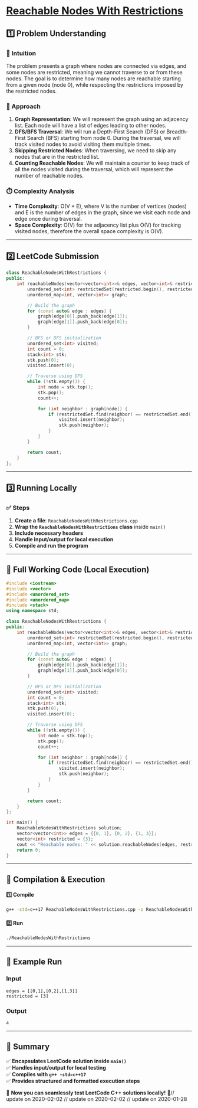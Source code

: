 # **[Reachable Nodes With Restrictions](https://leetcode.com/problems/reachable-nodes-with-restrictions/description/)**  

## **1️⃣ Problem Understanding**  
### **📌 Intuition**  
The problem presents a graph where nodes are connected via edges, and some nodes are restricted, meaning we cannot traverse to or from these nodes. The goal is to determine how many nodes are reachable starting from a given node (node 0), while respecting the restrictions imposed by the restricted nodes.

### **🚀 Approach**  
1. **Graph Representation**: We will represent the graph using an adjacency list. Each node will have a list of edges leading to other nodes.
2. **DFS/BFS Traversal**: We will run a Depth-First Search (DFS) or Breadth-First Search (BFS) starting from node 0. During the traversal, we will track visited nodes to avoid visiting them multiple times.
3. **Skipping Restricted Nodes**: When traversing, we need to skip any nodes that are in the restricted list.
4. **Counting Reachable Nodes**: We will maintain a counter to keep track of all the nodes visited during the traversal, which will represent the number of reachable nodes.

### **⏱️ Complexity Analysis**  
- **Time Complexity**: O(V + E), where V is the number of vertices (nodes) and E is the number of edges in the graph, since we visit each node and edge once during traversal.  
- **Space Complexity**: O(V) for the adjacency list plus O(V) for tracking visited nodes, therefore the overall space complexity is O(V).

---  

## **2️⃣ LeetCode Submission**  
```cpp
class ReachableNodesWithRestrictions {
public:
    int reachableNodes(vector<vector<int>>& edges, vector<int>& restricted) {
        unordered_set<int> restrictedSet(restricted.begin(), restricted.end());
        unordered_map<int, vector<int>> graph;

        // Build the graph
        for (const auto& edge : edges) {
            graph[edge[0]].push_back(edge[1]);
            graph[edge[1]].push_back(edge[0]);
        }

        // BFS or DFS initialization
        unordered_set<int> visited;
        int count = 0;
        stack<int> stk;
        stk.push(0);
        visited.insert(0);

        // Traverse using DFS
        while (!stk.empty()) {
            int node = stk.top();
            stk.pop();
            count++;

            for (int neighbor : graph[node]) {
                if (restrictedSet.find(neighbor) == restrictedSet.end() && visited.find(neighbor) == visited.end()) {
                    visited.insert(neighbor);
                    stk.push(neighbor);
                }
            }
        }

        return count;
    }
};
```  

---  

## **3️⃣ Running Locally**  
### **✅ Steps**  
1. **Create a file**: `ReachableNodesWithRestrictions.cpp`  
2. **Wrap the `ReachableNodesWithRestrictions` class** inside `main()`  
3. **Include necessary headers**  
4. **Handle input/output for local execution**  
5. **Compile and run the program**  

---  

## **📝 Full Working Code (Local Execution)**  
```cpp
#include <iostream>
#include <vector>
#include <unordered_set>
#include <unordered_map>
#include <stack>
using namespace std;

class ReachableNodesWithRestrictions {
public:
    int reachableNodes(vector<vector<int>>& edges, vector<int>& restricted) {
        unordered_set<int> restrictedSet(restricted.begin(), restricted.end());
        unordered_map<int, vector<int>> graph;

        // Build the graph
        for (const auto& edge : edges) {
            graph[edge[0]].push_back(edge[1]);
            graph[edge[1]].push_back(edge[0]);
        }

        // BFS or DFS initialization
        unordered_set<int> visited;
        int count = 0;
        stack<int> stk;
        stk.push(0);
        visited.insert(0);

        // Traverse using DFS
        while (!stk.empty()) {
            int node = stk.top();
            stk.pop();
            count++;

            for (int neighbor : graph[node]) {
                if (restrictedSet.find(neighbor) == restrictedSet.end() && visited.find(neighbor) == visited.end()) {
                    visited.insert(neighbor);
                    stk.push(neighbor);
                }
            }
        }

        return count;
    }
};

int main() {
    ReachableNodesWithRestrictions solution;
    vector<vector<int>> edges = {{0, 1}, {0, 2}, {1, 3}};
    vector<int> restricted = {3};
    cout << "Reachable nodes: " << solution.reachableNodes(edges, restricted) << endl; // Output: 4
    return 0;
}
```  

---  

## **🔧 Compilation & Execution**  
#### **1️⃣ Compile**  
```bash
g++ -std=c++17 ReachableNodesWithRestrictions.cpp -o ReachableNodesWithRestrictions
```  

#### **2️⃣ Run**  
```bash
./ReachableNodesWithRestrictions
```  

---  

## **🎯 Example Run**  
### **Input**  
```
edges = [[0,1],[0,2],[1,3]]
restricted = [3]
```  
### **Output**  
```
4
```  

---  

## **📌 Summary**  
✅ **Encapsulates LeetCode solution inside `main()`**  
✅ **Handles input/output for local testing**  
✅ **Compiles with `g++ -std=c++17`**  
✅ **Provides structured and formatted execution steps**  

🚀 **Now you can seamlessly test LeetCode C++ solutions locally!** 🚀// update on 2020-02-02
// update on 2020-02-02
// update on 2020-01-28
